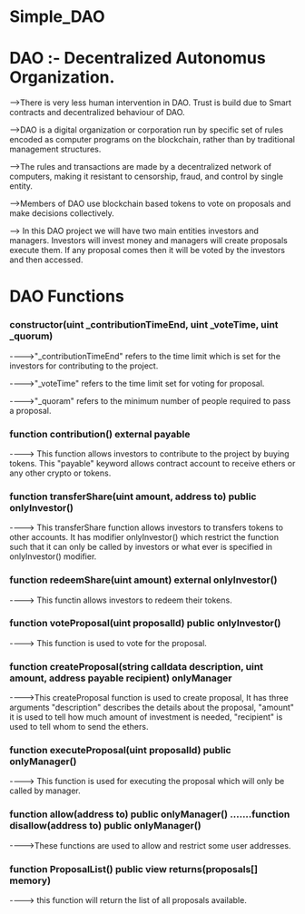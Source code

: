 # Simple_DAO
 

# DAO :- Decentralized Autonomus Organization.

-->There is very less human intervention in DAO. Trust is build due to Smart contracts and decentralized behaviour of DAO.

-->DAO is a digital organization or corporation run by specific set of rules encoded as computer programs on the blockchain, rather than by traditional management structures.

-->The rules and transactions are made by a decentralized network of computers, making it resistant to censorship, fraud, and control by single entity.

-->Members of DAO use blockchain based tokens to vote on proposals and make decisions collectively.

--> In this DAO project we will have two main entities investors and managers. Investors will invest money and managers will create proposals execute them. If any proposal comes then it will be voted by the investors and then accessed.


# DAO Functions

### constructor(uint _contributionTimeEnd, uint _voteTime, uint _quorum)

   ---->"_contributionTimeEnd" refers to the time limit which is set for the investors for contributing to the project.
   
   ---->"_voteTime" refers to the time limit set for voting for proposal.
   
   ---->"_quoram" refers to the minimum number of people required to pass a proposal.
   
   
### function contribution() external payable
 
 ----> This function allows investors to contribute to the project by buying tokens. This "payable" keyword allows contract account to receive ethers or any other crypto or tokens.
 

### function transferShare(uint amount, address to) public onlyInvestor()

----> This transferShare function allows investors to transfers tokens to other accounts. It has modifier onlyInvestor() which restrict the function such that it can only be called by investors or what ever is specified in onlyInvestor() modifier.


### function redeemShare(uint amount) external onlyInvestor()

----> This functin allows investors to redeem their tokens.


### function voteProposal(uint proposalId) public onlyInvestor()

----> This function is used to vote for the proposal.


### function createProposal(string calldata description, uint amount, address payable recipient) onlyManager

---->This createProposal function is used to create proposal, It has three arguments "description" describes the details about the proposal, "amount" it is used to tell how much amount of investment is needed, "recipient" is used to tell whom to send the ethers.


### function executeProposal(uint proposalId) public onlyManager()

----> This function is used for executing the proposal which will only be called by manager.


### function allow(address to) public onlyManager() .......function disallow(address to) public onlyManager()

---->These functions are used to allow and restrict some user addresses.


### function ProposalList() public view returns(proposals[] memory)

----> this function will return the list of all proposals available.




